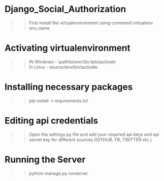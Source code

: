 # Django_Social_Authorization
>> First install the virtualenvironment using command  virtualenv env_name <br>
# Activating virtualenvironment
>> IN Windows - \path\to\env\Scripts\activate <br>
>> In Linux - source/env/bin/activate <br>
# Installing necessary packages
>> pip install -r requirements.txt
# Editing api credentials
>> Open the settings.py file and add your required api keys and api secret key for different sources.(GITHUB, FB, TWITTER etc.)
# Running the Server
>> python manage.py runserver
